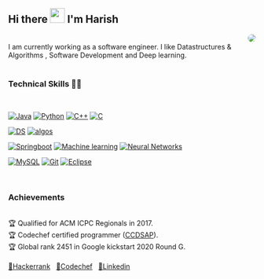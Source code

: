 <link
      rel="stylesheet"
      href="https://cdnjs.cloudflare.com/ajax/libs/font-awesome/5.15.3/css/all.min.css"
    />
<h2> Hi there <img src="https://raw.githubusercontent.com/MartinHeinz/MartinHeinz/master/wave.gif" width="30px">  I'm Harish </h2>
<img align='right' src="https://media.giphy.com/media/LmNwrBhejkK9EFP504/giphy.gif"  style="border-radius:50%">

<br />
I am currently working as a software engineer. I like Datastructures & Algorithms , Software Development and Deep learning.
<br />
<br />

<h3> Technical Skills 👨‍💻</h3><br/>

[![Java](https://img.shields.io/badge/Java-orange?style=flat&logo=java&logoColor=white)](https://github.com/harish49) [![Python](https://img.shields.io/badge/-Python-black?style=flat&logo=python)](https://github.com/harish49) [![C++](https://img.shields.io/badge/-C++-00599C?style=flat&logo=c++)](https://github.com/harish49) [![C](https://img.shields.io/badge/-A8B9CC?style=flat&logo=c&logoColor=black)](https://github.com/harish49)

[![DS](https://img.shields.io/badge/-Data%20Structures-yellowgreen)](https://github.com/harish49) [![algos](https://img.shields.io/badge/-Algorithms-blue)](https://github.com/harish49)

[![Springboot](https://img.shields.io/badge/Spring-6DB33F?style=flat&logo=spring&logoColor=white)](https://github.com/harish49) [![Machine learning](https://img.shields.io/badge/-Machine%20learning-blue)](https://github.com/harish49) [![Neural Networks](https://img.shields.io/badge/-Neural%20networks-yellow)](https://github.com/harish49)

[![MySQL](https://img.shields.io/badge/MySQL-brown?style=flat&logo=mysql&logoColor=white)](https://github.com/harish49) [![Git](https://img.shields.io/badge/-Git-black?style=flat&logo=git)](https://github.com/harish49) [![Eclipse](https://img.shields.io/badge/Eclipse-2C2255?style=flat&logo=eclipse&logoColor=white)](https://github.com/harish49)

<br/>
<h3> Achievements </h3><br/>
🏆 Qualified for ACM ICPC Regionals in 2017.<br/>
🏆 Codechef certified programmer (<a href = "https://www.codechef.com/certificates/public/a320501">CCDSAP</a>).<br/>
🏆 Global rank 2451 in Google kickstart 2020 Round G.
<br/><br/>
<a href="https://www.hackerrank.com/profile/harish471998"> 🔗Hackerrank</a> &nbsp;
<a href="https://www.codechef.com/users/harish_49">🔗Codechef</a> &nbsp;
<a href="https://www.linkedin.com/in/harish-vemula-40a980153/">🔗Linkedin</a>
